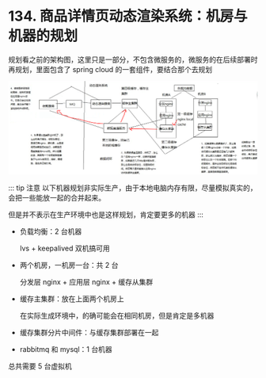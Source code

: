 # 134. 商品详情页动态渲染系统：机房与机器的规划
规划看之前的架构图，这里只是一部分，不包含微服务的，微服务的在后续部署时再规划，里面包含了 spring cloud 的一套组件，要结合那个去规划

![](./assets/markdown-img-paste-20190714174433377.png)

::: tip 注意
以下机器规划非实际生产，由于本地电脑内存有限，尽量模拟真实的，
会把一些能放一起的合并起来。

但是并不表示在生产环境中也是这样规划，肯定要更多的机器
:::

- 负载均衡：2 台机器

  lvs + keepalived 双机搞可用
- 两个机房，一机房一台：共 2 台

  分发层 nginx + 应用层 nginx + 缓存从集群
- 缓存主集群：放在上面两个机房上

  在实际生成环境中，的确可能会在相同机房，但是肯定是多机器
- 缓存集群分片中间件：与缓存集群部署在一起
- rabbitmq 和 mysql：1 台机器

总共需要 5 台虚拟机


<iframe  height="500px" width="100%" frameborder=0 allowfullscreen="true" :src="$withBase('/ads.html')"></iframe>